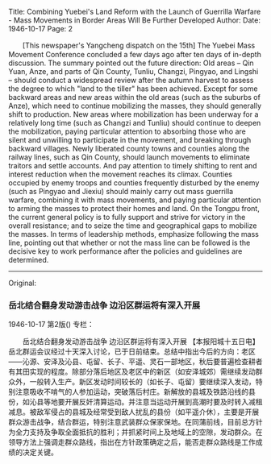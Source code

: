 Title: Combining Yuebei's Land Reform with the Launch of Guerrilla Warfare - Mass Movements in Border Areas Will Be Further Developed
Author:
Date: 1946-10-17
Page: 2

　　[This newspaper's Yangcheng dispatch on the 15th] The Yuebei Mass Movement Conference concluded a few days ago after ten days of in-depth discussion. The summary pointed out the future direction: Old areas – Qin Yuan, Anze, and parts of Qin County, Tunliu, Changzi, Pingyao, and Lingshi – should conduct a widespread review after the autumn harvest to assess the degree to which "land to the tiller" has been achieved. Except for some backward areas and new areas within the old areas (such as the suburbs of Anze), which need to continue mobilizing the masses, they should generally shift to production. New areas where mobilization has been underway for a relatively long time (such as Changzi and Tunliu) should continue to deepen the mobilization, paying particular attention to absorbing those who are silent and unwilling to participate in the movement, and breaking through backward villages. Newly liberated county towns and counties along the railway lines, such as Qin County, should launch movements to eliminate traitors and settle accounts. And pay attention to timely shifting to rent and interest reduction when the movement reaches its climax. Counties occupied by enemy troops and counties frequently disturbed by the enemy (such as Pingyao and Jiexiu) should mainly carry out mass guerrilla warfare, combining it with mass movements, and paying particular attention to arming the masses to protect their homes and land. On the Tongpu front, the current general policy is to fully support and strive for victory in the overall resistance; and to seize the time and geographical gaps to mobilize the masses. In terms of leadership methods, emphasize following the mass line, pointing out that whether or not the mass line can be followed is the decisive key to work performance after the policies and guidelines are determined.



<hr /> 

Original: 


### 岳北结合翻身发动游击战争  边沿区群运将有深入开展

1946-10-17
第2版()
专栏：

　　岳北结合翻身发动游击战争  边沿区群运将有深入开展
    【本报阳城十五日电】岳北群运会议经过十天深入讨论，已于日前结束。总结中指出今后的方向：老区——沁源、安泽及沁县、屯留、长子、平遥、灵石一部地区，秋后要普遍检查耕者有其田实现的程度。除部分落后地区及老区中的新区（如安泽城郊）需继续发动群众外，一般转入生产。新区发动时间较长的（如长子、屯留）要继续深入发动，特别注意吸收不啃气的人参加运动，突破落后村庄。新解放的县城及铁路沿线的县份，如沁县等地要开展反奸清算运动。并注意当运动开展到高潮时要及时转入减租减息。被敌军侵占的县城及经常受到敌人扰乱的县份（如平遥介休），主要是开展群众游击战争，结合群运，特别注意武装群众保家保地。在同蒲前线，目前总方针为全力支持及争取全面抵抗的胜利；并抓紧时间上及地域上的空隙，发动群众。在领导方法上强调走群众路线，指出在方针政策确定之后，能否走群众路线是工作成绩的决定关键。
